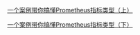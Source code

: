 
[一个案例带你搞懂Prometheus指标类型（上）](https://mp.weixin.qq.com/s/lpC-SNv8uPNGleLfzGSqtQ)

[一个案例带你搞懂Prometheus指标类型（下）](https://mp.weixin.qq.com/s/ZNGEIGLicOSGoxoSrYthZw)
